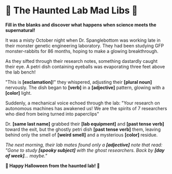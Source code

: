 # 🎃 The Haunted Lab Mad Libs 🧪

**Fill in the blanks and discover what happens when science meets the supernatural!**

It was a misty October night when Dr. Spanglebottom was working late in their monster genetic engineering laboratory. They had been studying GFP monster-rabbits for 86 months, hoping to make a glowing breakthrough.

As they sifted through their research notes, something dastardly caught their eye. A petri dish containing eyeballs was evaporating three feet above the lab bench! 

"This is **[exclamation]**!" they whispered, adjusting their **[plural noun]** nervously. The dish began to **[verb]** in a **[adjective]** pattern, glowing with a **[color]** light.

Suddenly, a mechanical voice echoed through the lab: "Your research on autonomous machines has awakened us! We are the spirits of 7 researchers who died from being turned into paperclips"

Dr. **[same last name]** grabbed their **[lab equipment]** and **[past tense verb]** toward the exit, but the ghostly petri dish **[past tense verb]** them, leaving behind only the smell of **[weird smell]** and a mysterious **[color]** residue.

*The next morning, their lab mates found only a **[adjective]** note that read: "Gone to study **[spooky subject]** with the ghost researchers. Back by **[day of week]**... maybe."*

**🧬 Happy Halloween from the haunted lab! 👻**
